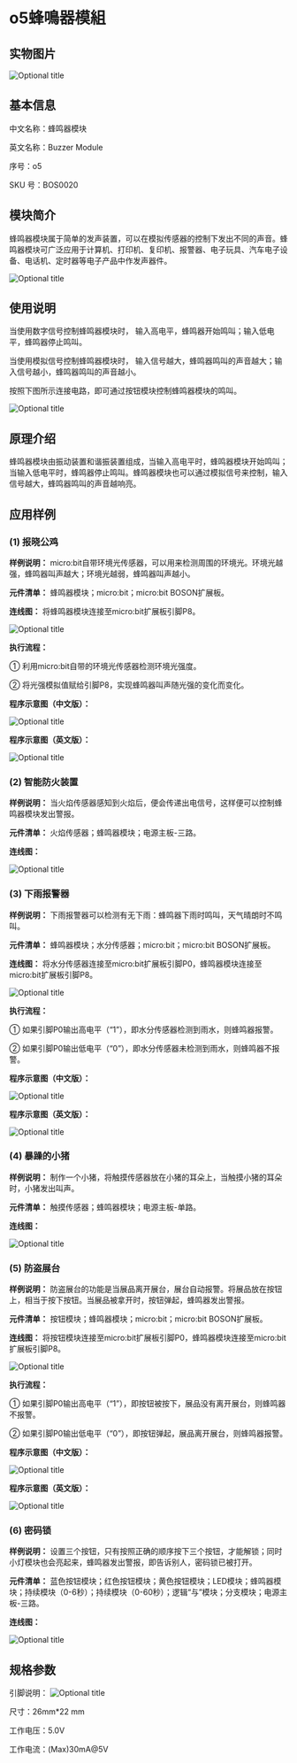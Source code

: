 # o5蜂鳴器模組

## 实物图片

![Optional title](.gitbook/assets/boson-feng-ming-qi-mo-kuai-shi-wu-tu.jpg)

## 基本信息

中文名称：蜂鸣器模块

英文名称：Buzzer Module

序号：o5

SKU 号：BOS0020

## 模块简介

蜂鸣器模块属于简单的发声装置，可以在模拟传感器的控制下发出不同的声音。蜂鸣器模块可广泛应用于计算机、打印机、复印机、报警器、电子玩具、汽车电子设备、电话机、定时器等电子产品中作发声器件。

![Optional title](.gitbook/assets/boson-feng-ming-qi-mo-kuai-shi-li.png)

## 使用说明

当使用数字信号控制蜂鸣器模块时， 输入高电平，蜂鸣器开始鸣叫；输入低电平，蜂鸣器停止鸣叫。

当使用模拟信号控制蜂鸣器模块时， 输入信号越大，蜂鸣器鸣叫的声音越大；输入信号越小，蜂鸣器鸣叫的声音越小。

按照下图所示连接电路，即可通过按钮模块控制蜂鸣器模块的鸣叫。

![Optional title](.gitbook/assets/boson-feng-ming-qi-mo-kuai-shi-yong-shuo-ming.png)

## 原理介绍

蜂鸣器模块由振动装置和谐振装置组成，当输入高电平时，蜂鸣器模块开始鸣叫；当输入低电平时，蜂鸣器停止鸣叫。蜂鸣器模块也可以通过模拟信号来控制，输入信号越大，蜂鸣器鸣叫的声音越响亮。

## 应用样例

### **\(1\) 报晓公鸡**

**样例说明：** micro:bit自带环境光传感器，可以用来检测周围的环境光。环境光越强，蜂鸣器叫声越大；环境光越弱，蜂鸣器叫声越小。

**元件清单：** 蜂鸣器模块；micro:bit；micro:bit BOSON扩展板。

**连线图：** 将蜂鸣器模块连接至micro:bit扩展板引脚P8。

![Optional title](.gitbook/assets/boson-feng-ming-qi-mo-kuai-bao-xiao-gong-ji-lian-xian-tu.png)

**执行流程：**

① 利用micro:bit自带的环境光传感器检测环境光强度。

② 将光强模拟值赋给引脚P8，实现蜂鸣器叫声随光强的变化而变化。

**程序示意图（中文版）：**

![Optional title](.gitbook/assets/boson-feng-ming-qi-mo-kuai-bao-xiao-gong-ji-cheng-xu-shi-yi-tu-zhong-wen-ban.png)

**程序示意图（英文版）：**

![Optional title](.gitbook/assets/boson-feng-ming-qi-mo-kuai-bao-xiao-gong-ji-cheng-xu-shi-yi-tu-ying-wen-ban.png)

### **\(2\) 智能防火装置**

**样例说明：** 当火焰传感器感知到火焰后，便会传递出电信号，这样便可以控制蜂鸣器模块发出警报。

**元件清单：** 火焰传感器；蜂鸣器模块；电源主板-三路。

**连线图：**

![Optional title](.gitbook/assets/boson-feng-ming-qi-mo-kuai-zhi-neng-fang-huo-zhuang-zhi-lian-xian-tu.png)

### **\(3\) 下雨报警器**

**样例说明：** 下雨报警器可以检测有无下雨：蜂鸣器下雨时鸣叫，天气晴朗时不鸣叫。

**元件清单：** 蜂鸣器模块；水分传感器；micro:bit；micro:bit BOSON扩展板。

**连线图：** 将水分传感器连接至micro:bit扩展板引脚P0，蜂鸣器模块连接至micro:bit扩展板引脚P8。

![Optional title](.gitbook/assets/boson-feng-ming-qi-mo-kuai-xia-yu-bao-jing-qi-lian-xian-tu.png)

**执行流程：**

① 如果引脚P0输出高电平（“1”），即水分传感器检测到雨水，则蜂鸣器报警。

② 如果引脚P0输出低电平（“0”），即水分传感器未检测到雨水，则蜂鸣器不报警。

**程序示意图（中文版）：**

![Optional title](.gitbook/assets/boson-feng-ming-qi-mo-kuai-xia-yu-bao-jing-qi-cheng-xu-shi-yi-tu-zhong-wen-ban.png)

**程序示意图（英文版）：**

![Optional title](.gitbook/assets/boson-feng-ming-qi-mo-kuai-xia-yu-bao-jing-qi-cheng-xu-shi-yi-tu-ying-wen-ban.png)

### **\(4\) 暴躁的小猪**

**样例说明：** 制作一个小猪，将触摸传感器放在小猪的耳朵上，当触摸小猪的耳朵时，小猪发出叫声。

**元件清单：** 触摸传感器；蜂鸣器模块；电源主板-单路。

**连线图：**

![Optional title](.gitbook/assets/boson-feng-ming-qi-mo-kuai-bao-zao-de-xiao-zhu-lian-xian-tu.png)

### **\(5\) 防盗展台**

**样例说明：** 防盗展台的功能是当展品离开展台，展台自动报警。将展品放在按钮上，相当于按下按钮。当展品被拿开时，按钮弹起，蜂鸣器发出警报。

**元件清单：** 按钮模块；蜂鸣器模块；micro:bit；micro:bit BOSON扩展板。

**连线图：** 将按钮模块连接至micro:bit扩展板引脚P0，蜂鸣器模块连接至micro:bit扩展板引脚P8。

![Optional title](.gitbook/assets/boson-feng-ming-qi-mo-kuai-fang-dao-zhan-tai-lian-xian-tu.png)

**执行流程：**

① 如果引脚P0输出高电平（“1”），即按钮被按下，展品没有离开展台，则蜂鸣器不报警。

② 如果引脚P0输出低电平（“0”），即按钮弹起，展品离开展台，则蜂鸣器报警。

**程序示意图（中文版）：**

![Optional title](.gitbook/assets/boson-feng-ming-qi-mo-kuai-fang-dao-zhan-tai-cheng-xu-shi-yi-tu-zhong-wen-ban.png)

**程序示意图（英文版）：**

![Optional title](.gitbook/assets/boson-feng-ming-qi-mo-kuai-fang-dao-zhan-tai-cheng-xu-shi-yi-tu-ying-wen-ban.png)

### **\(6\) 密码锁**

**样例说明：** 设置三个按钮，只有按照正确的顺序按下三个按钮，才能解锁；同时小灯模块也会亮起来，蜂鸣器发出警报，即告诉别人，密码锁已被打开。

**元件清单：** 蓝色按钮模块；红色按钮模块；黄色按钮模块；LED模块；蜂鸣器模块；持续模块（0-6秒）；持续模块（0-60秒）；逻辑“与”模块；分支模块；电源主板-三路。

**连线图：**

![Optional title](.gitbook/assets/boson-feng-ming-qi-mo-kuai-mi-ma-suo-lian-xian-tu.png)

## 规格参数

引脚说明： ![Optional title](.gitbook/assets/boson-feng-ming-qi-mo-kuai-yin-jiao-shuo-ming.png)

尺寸：26mm\*22 mm

工作电压：5.0V

工作电流：\(Max\)30mA@5V

